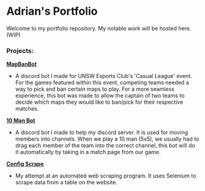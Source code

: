 # Adrian's Portfolio


Welcome to my portfolio repository. My notable work will be hosted here. (WIP)



<h3>Projects:</h3>

<b><a href="https://github.com/Ad-Chan/MapBanBot">MapBanBot</a></b>
- A discord bot I made for UNSW Esports Club's 'Casual League' event. For the games featured within this event, competing teams needed a way to pick and ban certain maps to play. For a more seamless experience, this bot was made to allow the captain of two teams to decide which maps they would like to ban/pick for their respective matches.

<b><a href="https://github.com/Ad-Chan/10ManBot">10 Man Bot</a></b>
- A discord bot I made to help my discord server. It is used for moving members into channels. When we play a 10 man (5v5), we usually had to drag each member of the team into the correct channel, this bot will do it automatically by taking in a match page from our game.

<b><a href="https://github.com/Ad-Chan/ConfigScrape">Config Scrape</a></b>
- My attempt at an automated web scraping program. It uses Selenium to scrape data from a table on the website.
